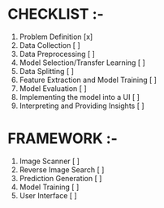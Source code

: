 # CHECKLIST :-

  1. Problem Definition [x]
  2. Data Collection [ ]
  3. Data Preprocessing [ ]
  4. Model Selection/Transfer Learning [ ]
  5. Data Splitting [ ]
  6. Feature Extraction and Model Training [ ]
  7. Model Evaluation [ ]
  8. Implementing the model into a UI [ ]
  9. Interpreting and Providing Insights [ ]

# FRAMEWORK :-

  1. Image Scanner [ ]
  2. Reverse Image Search [ ]
  3. Prediction Generation [ ]
  4. Model Training [ ]
  5. User Interface [ ]
